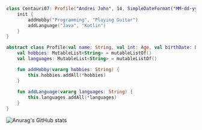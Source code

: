 ```kotlin
class Centauri07: Profile("Andrei John", 14, SimpleDateFormat("MM-dd-yyyy").parse("01-02-2007")) {
    init {
        addHobby("Programming", "Playing Guitar")
        addLanguage("Java", "Kotlin")
    }
}
```

```kotlin
abstract class Profile(val name: String, val int: Age, val birthDate: Date) {
    val hobbies: MutableList<String> = mutableListOf()
    val languages: MutableList<String> = mutableListOf()

    fun addHobby(vararg hobbies: String) {
        this.hobbies.addAll(*hobbies)
    }
    
    fun addLanguage(vararg languages: String) {
        this.languages.addAll(*languages)
    }
}
```

![Anurag's GitHub stats](https://github-readme-stats.vercel.app/api?username=Centauri07&theme=prussian&show_icons=true)

